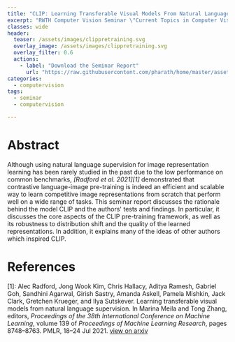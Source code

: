 ```yaml
---
title: "CLIP: Learning Transferable Visual Models From Natural Language Supervision"
excerpt: "RWTH Computer Vision Seminar \"Current Topics in Computer Vision and Machine Learning\"."
classes: wide
header:
  teaser: /assets/images/clippretraining.svg
  overlay_image: /assets/images/clippretraining.svg
  overlay_filter: 0.6
  actions:
    - label: "Download the Seminar Report"
      url: "https://raw.githubusercontent.com/pharath/home/master/assets/pdfs/seminar_report_topic_05_CLIP_fourth.pdf"
categories:
  - computervision
tags:
  - seminar
  - computervision

---
```


# Abstract 

Although using natural language supervision for image representation learning has been rarely studied in the past due to the low performance on common benchmarks, <cite>[Radford et al. 2021][1]</cite> demonstrated that contrastive language-image pre-training is indeed an efficient and scalable way to learn competitive image representations from scratch that perform well on a wide range of tasks. This seminar report discusses the rationale behind the model CLIP and the authors' tests and findings. In particular, it discusses the core aspects of the CLIP pre-training framework, as well as its robustness to distribution shift and the quality of the learned representations. In addition, it explains many of the ideas of other authors which inspired CLIP.


# References

[1]: Alec Radford, Jong Wook Kim, Chris Hallacy, Aditya Ramesh, Gabriel Goh, Sandhini Agarwal, Girish Sastry, Amanda Askell, Pamela Mishkin, Jack Clark, Gretchen Krueger, and Ilya Sutskever. Learning transferable visual models from natural language supervision. In Marina Meila and Tong Zhang, editors, *Proceedings of the 38th International Conference on Machine Learning*, volume 139 of *Proceedings of Machine Learning Research*, pages 8748–8763. PMLR, 18–24 Jul 2021. [view on arxiv](https://arxiv.org/abs/2103.00020)
